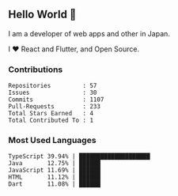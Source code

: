 ## Hello World 👋

I am a developer of web apps and other in Japan.

I ❤️ React and Flutter, and Open Source.

### Contributions

<!-- contributions start -->

    Repositories         : 57
    Issues               : 30
    Commits              : 1107
    Pull-Requests        : 233
    Total Stars Earned   : 4
    Total Contributed To : 1

<!-- contributions end -->

### Most Used Languages

<!-- most-used-languages start -->

    TypeScript 39.94% | ████████████████████
    Java       12.75% | ██████
    JavaScript 11.69% | ██████
    HTML       11.12% | ██████
    Dart       11.08% | ██████

<!-- most-used-languages end -->
